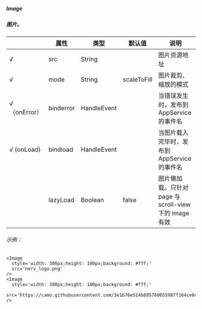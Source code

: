 ##### Image
##### 图片。

|              | 属性      | 类型        | 默认值      | 说明                                                   |
| ------------ | --------- | ----------- | ----------- | ------------------------------------------------------ |
| √            | src       | String      |             | 图片资源地址                                           |
| √            | mode      | String      | scaleToFill | 图片裁剪、缩放的模式                                   |
| √（onError） | binderror | HandleEvent |             | 当错误发生时，发布到 AppService 的事件名               |
| √ (onLoad)   | bindload  | HandleEvent |             | 当图片载入完毕时，发布到 AppService 的事件名           |
|              | lazyLoad | Boolean     | false       | 图片懒加载。只针对 page 与 scroll-view 下的 image 有效 |

###### 示例：
```
<Image
  style='width: 300px;height: 100px;background: #fff;'
  src='nerv_logo.png'
/>
<Image
  style='width: 300px;height: 100px;background: #fff;'
  src='https://camo.githubusercontent.com/3e1b76e514b895760055987f164ce6c95935a3aa/687474703a2f2f73746f726167652e333630627579696d672e636f6d2f6d74642f686f6d652f6c6f676f2d3278313531333833373932363730372e706e67'
/>
```